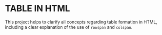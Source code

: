 # TABLE IN HTML

This project helps to clarify all concepts regarding table formation in HTML, including a clear explanation of the use of `rowspan` and `colspan`.
